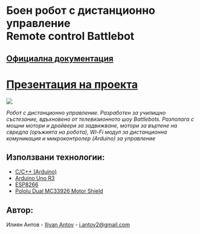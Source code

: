 # Боен робот с дистанционно управление<br/>Remote control Battlebot

## [Официална документация](./Documents/Battlebot_Documentation_Iliyan_Antov.pdf)
# [Презентация на проекта](https://docs.google.com/presentation/d/1odBkF2noT_PoMxy1lFQc3AZkdeY1q7n4EqtyDL5grHw/edit?usp=sharing)

![ ](./Documents/Bot.jpg)

*Робот с дистанционно управление. Разработен за училищно състезание, вдъхновено от телевизионното шоу Battlebots. Разполага с мощни мотори и драйвери за задвижване, мотори за въртене на свредла (оръжията на робота), Wi-Fi модул за дистанционна комуникация и микроконтролер (Arduino) за управление*

## Използвани технологии:

* [C/C++ (Arduino)](https://www.arduino.cc/reference/en)
* [Arduino Uno R3](https://www.arduino.cc/reference/en)
* [ESP8266](https://www.espressif.com/sites/default/files/documentation/esp8266-technical_reference_en.pdf)
* [Pololu Dual MC33926 Motor Shield](https://www.pololu.com/docs/0J55)

## Автор:

Илиян Антов - [Iliyan Antov](https://github.com/IliyanAntov) - [i.antov2@gmail.com](i.antov2@gmail.com)